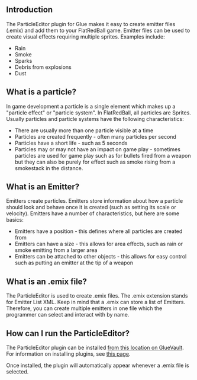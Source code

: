 ## Introduction

The ParticleEditor plugin for Glue makes it easy to create emitter files (.emix) and add them to your FlatRedBall game. Emitter files can be used to create visual effects requiring multiple sprites. Examples include:

-   Rain
-   Smoke
-   Sparks
-   Debris from explosions
-   Dust

## What is a particle?

In game development a particle is a single element which makes up a "particle effect" or "particle system". In FlatRedBall, all particles are Sprites. Usually particles and particle systems have the following characteristics:

-   There are usually more than one particle visible at a time
-   Particles are created frequently - often many particles per second
-   Particles have a short life - such as 5 seconds
-   Particles may or may not have an impact on game play - sometimes particles are used for game play such as for bullets fired from a weapon but they can also be purely for effect such as smoke rising from a smokestack in the distance.

## What is an Emitter?

Emitters create particles. Emitters store information about how a particle should look and behave once it is created (such as setting its scale or velocity). Emitters have a number of characteristics, but here are some basics:

-   Emitters have a position - this defines where all particles are created from
-   Emitters can have a size - this allows for area effects, such as rain or smoke emitting from a larger area
-   Emitters can be attached to other objects - this allows for easy control such as putting an emitter at the tip of a weapon

## What is an .emix file?

The ParticleEditor is used to create .emix files. The .emix extension stands for Emitter List XML. Keep in mind that a .emix can store a list of Emitters. Therefore, you can create multiple emitters in one file which the programmer can select and interact with by name.

## How can I run the ParticleEditor?

The ParticleEditor plugin can be installed [from this location on GlueVault](http://www.gluevault.com/plug/62-particle-editor-plugin-glue). For information on installing plugins, see [this page](/frb/docs/index.php?title=Glue:Reference:Menu:Plugins:Install_Plugin "Glue:Reference:Menu:Plugins:Install Plugin").

Once installed, the plugin will automatically appear whenever a .emix file is selected.
